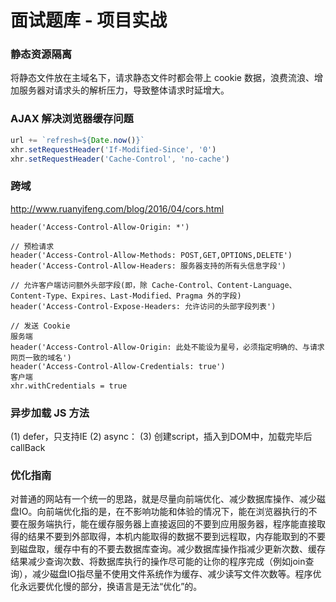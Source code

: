 # 面试题库 - 项目实战

### 静态资源隔离

将静态文件放在主域名下，请求静态文件时都会带上 cookie 数据，浪费流浪、增加服务器对请求头的解析压力，导致整体请求时延增大。

### AJAX 解决浏览器缓存问题

```js
url += `refresh=${Date.now()}`
xhr.setRequestHeader('If-Modified-Since', '0')
xhr.setRequestHeader('Cache-Control', 'no-cache')
```

### 跨域

http://www.ruanyifeng.com/blog/2016/04/cors.html

```text
header('Access-Control-Allow-Origin: *')

// 预检请求
header('Access-Control-Allow-Methods: POST,GET,OPTIONS,DELETE')
header('Access-Control-Allow-Headers: 服务器支持的所有头信息字段')

// 允许客户端访问额外头部字段(即，除 Cache-Control、Content-Language、Content-Type、Expires、Last-Modified、Pragma 外的字段)
header('Access-Control-Expose-Headers: 允许访问的头部字段列表')

// 发送 Cookie
服务端
header('Access-Control-Allow-Origin: 此处不能设为星号，必须指定明确的、与请求网页一致的域名')
header('Access-Control-Allow-Credentials: true')
客户端
xhr.withCredentials = true
```

### 异步加载 JS 方法

(1) defer，只支持IE
(2) async：
(3) 创建script，插入到DOM中，加载完毕后callBack

### 优化指南

对普通的网站有一个统一的思路，就是尽量向前端优化、减少数据库操作、减少磁盘IO。向前端优化指的是，在不影响功能和体验的情况下，能在浏览器执行的不要在服务端执行，能在缓存服务器上直接返回的不要到应用服务器，程序能直接取得的结果不要到外部取得，本机内能取得的数据不要到远程取，内存能取到的不要到磁盘取，缓存中有的不要去数据库查询。减少数据库操作指减少更新次数、缓存结果减少查询次数、将数据库执行的操作尽可能的让你的程序完成（例如join查询），减少磁盘IO指尽量不使用文件系统作为缓存、减少读写文件次数等。程序优化永远要优化慢的部分，换语言是无法“优化”的。



